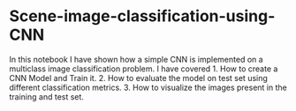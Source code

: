 # Scene-image-classification-using-CNN
 In this notebook I have shown how a simple CNN is implemented on a multiclass image classification problem. I have covered  1. How to create a CNN Model and Train it.  2. How to evaluate the model on test set using different classification metrics.  3. How to visualize the images present in the training and test set.
